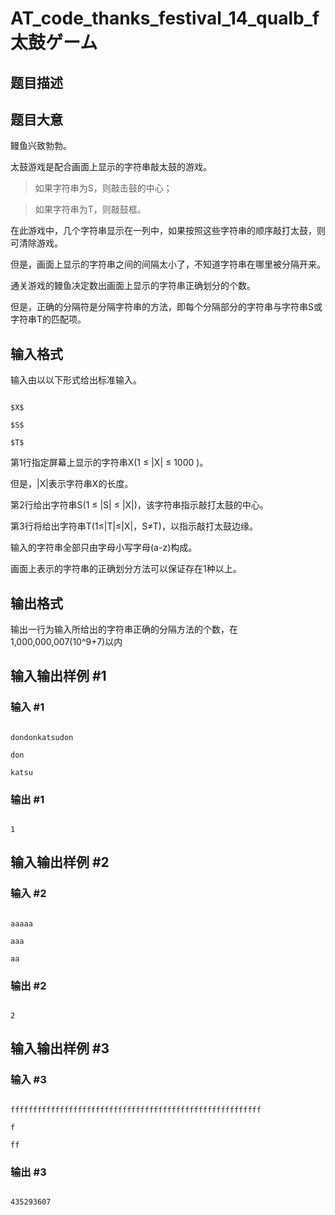 # AT_code_thanks_festival_14_qualb_f 太鼓ゲーム

## 题目描述

## 题目大意

鳗鱼兴致勃勃。

太鼓游戏是配合画面上显示的字符串敲太鼓的游戏。

>如果字符串为S，则敲击鼓的中心；
>
>如果字符串为T，则敲鼓框。

在此游戏中，几个字符串显示在一列中，如果按照这些字符串的顺序敲打太鼓，则可清除游戏。

但是，画面上显示的字符串之间的间隔太小了，不知道字符串在哪里被分隔开来。

通关游戏的鳗鱼决定数出画面上显示的字符串正确划分的个数。

但是，正确的分隔符是分隔字符串的方法，即每个分隔部分的字符串与字符串S或字符串T的匹配项。

## 输入格式

输入由以以下形式给出标准输入。
```
$X$
$S$ 
$T$
```
第1行指定屏幕上显示的字符串X(1 ≤ |X| ≤ 1000 )。

但是，|X|表示字符串X的长度。

第2行给出字符串S(1 ≤ |S| ≤ |X|)，该字符串指示敲打太鼓的中心。

第3行将给出字符串T(1≤|T|≤|X|，S≠T)，以指示敲打太鼓边缘。

输入的字符串全部只由字母小写字母(a-z)构成。

画面上表示的字符串的正确划分方法可以保证存在1种以上。

## 输出格式

输出一行为输入所给出的字符串正确的分隔方法的个数，在1,000,000,007(10^9+7)以内

## 输入输出样例 #1

### 输入 #1

```
dondonkatsudon
don
katsu
```

### 输出 #1

```
1
```

## 输入输出样例 #2

### 输入 #2

```
aaaaa
aaa
aa
```

### 输出 #2

```
2
```

## 输入输出样例 #3

### 输入 #3

```
ffffffffffffffffffffffffffffffffffffffffffffffffffffffff
f
ff
```

### 输出 #3

```
435293607
```